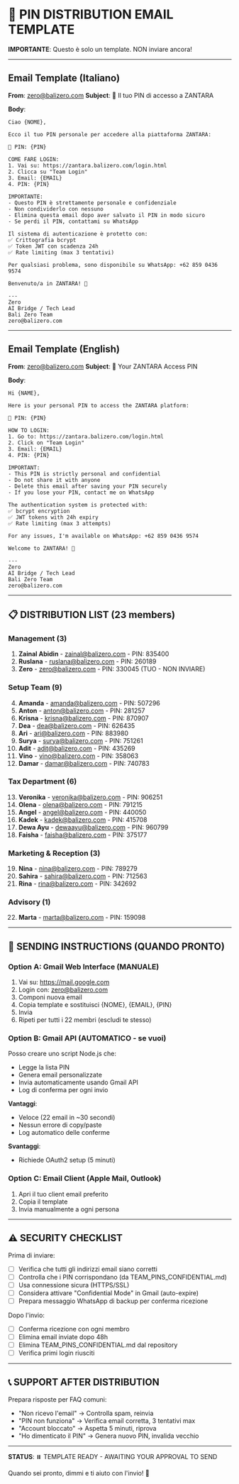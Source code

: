 # 📧 PIN DISTRIBUTION EMAIL TEMPLATE

**IMPORTANTE**: Questo è solo un template. NON inviare ancora!

---

## Email Template (Italiano)

**From**: zero@balizero.com
**Subject**: 🔐 Il tuo PIN di accesso a ZANTARA

**Body**:

```
Ciao {NOME},

Ecco il tuo PIN personale per accedere alla piattaforma ZANTARA:

🔑 PIN: {PIN}

COME FARE LOGIN:
1. Vai su: https://zantara.balizero.com/login.html
2. Clicca su "Team Login"
3. Email: {EMAIL}
4. PIN: {PIN}

IMPORTANTE:
- Questo PIN è strettamente personale e confidenziale
- Non condividerlo con nessuno
- Elimina questa email dopo aver salvato il PIN in modo sicuro
- Se perdi il PIN, contattami su WhatsApp

Il sistema di autenticazione è protetto con:
✅ Crittografia bcrypt
✅ Token JWT con scadenza 24h
✅ Rate limiting (max 3 tentativi)

Per qualsiasi problema, sono disponibile su WhatsApp: +62 859 0436 9574

Benvenuto/a in ZANTARA! 🚀

---
Zero
AI Bridge / Tech Lead
Bali Zero Team
zero@balizero.com
```

---

## Email Template (English)

**From**: zero@balizero.com
**Subject**: 🔐 Your ZANTARA Access PIN

**Body**:

```
Hi {NAME},

Here is your personal PIN to access the ZANTARA platform:

🔑 PIN: {PIN}

HOW TO LOGIN:
1. Go to: https://zantara.balizero.com/login.html
2. Click on "Team Login"
3. Email: {EMAIL}
4. PIN: {PIN}

IMPORTANT:
- This PIN is strictly personal and confidential
- Do not share it with anyone
- Delete this email after saving your PIN securely
- If you lose your PIN, contact me on WhatsApp

The authentication system is protected with:
✅ bcrypt encryption
✅ JWT tokens with 24h expiry
✅ Rate limiting (max 3 attempts)

For any issues, I'm available on WhatsApp: +62 859 0436 9574

Welcome to ZANTARA! 🚀

---
Zero
AI Bridge / Tech Lead
Bali Zero Team
zero@balizero.com
```

---

## 📋 DISTRIBUTION LIST (23 members)

### Management (3)
1. **Zainal Abidin** - zainal@balizero.com - PIN: 835400
2. **Ruslana** - ruslana@balizero.com - PIN: 260189
3. **Zero** - zero@balizero.com - PIN: 330045 (TUO - NON INVIARE)

### Setup Team (9)
4. **Amanda** - amanda@balizero.com - PIN: 507296
5. **Anton** - anton@balizero.com - PIN: 281257
6. **Krisna** - krisna@balizero.com - PIN: 870907
7. **Dea** - dea@balizero.com - PIN: 626435
8. **Ari** - ari@balizero.com - PIN: 883980
9. **Surya** - surya@balizero.com - PIN: 751261
10. **Adit** - adit@balizero.com - PIN: 435269
11. **Vino** - vino@balizero.com - PIN: 358063
12. **Damar** - damar@balizero.com - PIN: 740783

### Tax Department (6)
13. **Veronika** - veronika@balizero.com - PIN: 906251
14. **Olena** - olena@balizero.com - PIN: 791215
15. **Angel** - angel@balizero.com - PIN: 440050
16. **Kadek** - kadek@balizero.com - PIN: 415708
17. **Dewa Ayu** - dewaayu@balizero.com - PIN: 960799
18. **Faisha** - faisha@balizero.com - PIN: 375177

### Marketing & Reception (3)
19. **Nina** - nina@balizero.com - PIN: 789279
20. **Sahira** - sahira@balizero.com - PIN: 712563
21. **Rina** - rina@balizero.com - PIN: 342692

### Advisory (1)
22. **Marta** - marta@balizero.com - PIN: 159098

---

## 🚀 SENDING INSTRUCTIONS (QUANDO PRONTO)

### Option A: Gmail Web Interface (MANUALE)

1. Vai su: https://mail.google.com
2. Login con: zero@balizero.com
3. Componi nuova email
4. Copia template e sostituisci {NOME}, {EMAIL}, {PIN}
5. Invia
6. Ripeti per tutti i 22 membri (escludi te stesso)

### Option B: Gmail API (AUTOMATICO - se vuoi)

Posso creare uno script Node.js che:
- Legge la lista PIN
- Genera email personalizzate
- Invia automaticamente usando Gmail API
- Log di conferma per ogni invio

**Vantaggi**:
- Veloce (22 email in ~30 secondi)
- Nessun errore di copy/paste
- Log automatico delle conferme

**Svantaggi**:
- Richiede OAuth2 setup (5 minuti)

### Option C: Email Client (Apple Mail, Outlook)

1. Apri il tuo client email preferito
2. Copia il template
3. Invia manualmente a ogni persona

---

## ⚠️ SECURITY CHECKLIST

Prima di inviare:
- [ ] Verifica che tutti gli indirizzi email siano corretti
- [ ] Controlla che i PIN corrispondano (da TEAM_PINS_CONFIDENTIAL.md)
- [ ] Usa connessione sicura (HTTPS/SSL)
- [ ] Considera attivare "Confidential Mode" in Gmail (auto-expire)
- [ ] Prepara messaggio WhatsApp di backup per conferma ricezione

Dopo l'invio:
- [ ] Conferma ricezione con ogni membro
- [ ] Elimina email inviate dopo 48h
- [ ] Elimina TEAM_PINS_CONFIDENTIAL.md dal repository
- [ ] Verifica primi login riusciti

---

## 📞 SUPPORT AFTER DISTRIBUTION

Prepara risposte per FAQ comuni:
- "Non ricevo l'email" → Controlla spam, reinvia
- "PIN non funziona" → Verifica email corretta, 3 tentativi max
- "Account bloccato" → Aspetta 5 minuti, riprova
- "Ho dimenticato il PIN" → Genera nuovo PIN, invalida vecchio

---

**STATUS**: ⏸️ TEMPLATE READY - AWAITING YOUR APPROVAL TO SEND

Quando sei pronto, dimmi e ti aiuto con l'invio! 📨
